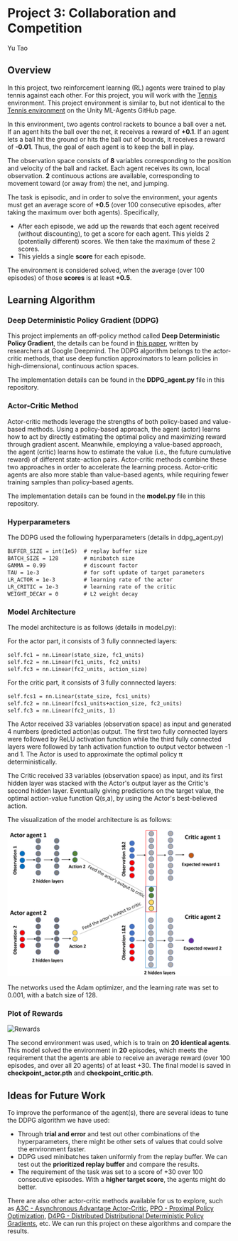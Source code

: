 # Project 3: Collaboration and Competition
Yu Tao

## Overview

In this project, two reinforcement learning (RL) agents were trained to play tennis against each other. For this project, you will work with the [Tennis](https://github.com/Unity-Technologies/ml-agents/blob/master/docs/Learning-Environment-Examples.md#tennis) environment. This project environment is similar to, but not identical to the [Tennis environment](https://github.com/Unity-Technologies/ml-agents/blob/main/docs/Learning-Environment-Examples.md) on the Unity ML-Agents GitHub page.

In this environment, two agents control rackets to bounce a ball over a net. If an agent hits the ball over the net, it receives a reward of **+0.1**.  If an agent lets a ball hit the ground or hits the ball out of bounds, it receives a reward of **-0.01**.  Thus, the goal of each agent is to keep the ball in play.

The observation space consists of **8** variables corresponding to the position and velocity of the ball and racket. Each agent receives its own, local observation. **2** continuous actions are available, corresponding to movement toward (or away from) the net, and jumping. 

The task is episodic, and in order to solve the environment, your agents must get an average score of **+0.5** (over 100 consecutive episodes, after taking the maximum over both agents). Specifically,

- After each episode, we add up the rewards that each agent received (without discounting), to get a score for each agent. This yields 2 (potentially different) scores. We then take the maximum of these 2 scores.
- This yields a single **score** for each episode.

The environment is considered solved, when the average (over 100 episodes) of those **scores** is at least **+0.5**.

## Learning Algorithm

### Deep Deterministic Policy Gradient (DDPG)
This project implements an off-policy method called **Deep Deterministic Policy Gradient**, the details can be found in [this paper](https://arxiv.org/pdf/1509.02971.pdf), written by researchers at Google Deepmind. The DDPG algorithm belongs to the actor-critic methods, that use deep function approximators to learn policies in high-dimensional, continuous action spaces.

The implementation details can be found in the **DDPG_agent.py** file in this repository.

### Actor-Critic Method
Actor-critic methods leverage the strengths of both policy-based and value-based methods. Using a policy-based approach, the agent (actor) learns how to act by directly estimating the optimal policy and maximizing reward through gradient ascent. Meanwhile, employing a value-based approach, the agent (critic) learns how to estimate the value (i.e., the future cumulative reward) of different state-action pairs. Actor-critic methods combine these two approaches in order to accelerate the learning process. Actor-critic agents are also more stable than value-based agents, while requiring fewer training samples than policy-based agents.

The implementation details can be found in the **model.py** file in this repository.

### Hyperparameters

The DDPG used the following hyperparameters (details in ddpg_agent.py)

```
BUFFER_SIZE = int(1e5)  # replay buffer size
BATCH_SIZE = 128        # minibatch size
GAMMA = 0.99            # discount factor
TAU = 1e-3              # for soft update of target parameters
LR_ACTOR = 1e-3         # learning rate of the actor 
LR_CRITIC = 1e-3        # learning rate of the critic
WEIGHT_DECAY = 0        # L2 weight decay
```

### Model Architecture

The model architecture is as follows (details in model.py):

For the actor part, it consists of 3 fully connnected layers:
```
self.fc1 = nn.Linear(state_size, fc1_units)
self.fc2 = nn.Linear(fc1_units, fc2_units)
self.fc3 = nn.Linear(fc2_units, action_size)
```

For the critic part, it consists of 3 fully connnected layers:
```
self.fcs1 = nn.Linear(state_size, fcs1_units)
self.fc2 = nn.Linear(fcs1_units+action_size, fc2_units)
self.fc3 = nn.Linear(fc2_units, 1)
```

The Actor received 33 variables (observation space) as input and generated 4 numbers (predicted action)as output. The first two fully connected layers were followed by ReLU activation function while the third fully connected layers were followed by tanh activation function to output vector between -1 and 1. The Actor is used to approximate the optimal policy π deterministically.

The Critic received 33 variables (observation space) as input, and its first hidden layer was stacked with the Actor's output layer as the Critic's second hidden layer. Eventually giving predictions on the target value, the optimal action-value function Q(s,a), by using the Actor's best-believed action.

The visualization of the model architecture is as follows:

![Model_architecture](./images/Model_architecture.png)

The networks used the Adam optimizer, and the learning rate was set to 0.001, with a batch size of 128.

### Plot of Rewards

![Rewards](./images/Rewards.png)

The second environment was used, which is to train on **20 identical agents**. This model solved the environment in **20** episodes, which meets the requirement that the agents are able to receive an average reward (over 100 episodes, and over all 20 agents) of at least +30. The final model is saved in **checkpoint_actor.pth** and **checkpoint_critic.pth**.

## Ideas for Future Work

To improve the performance of the agent(s), there are several ideas to tune the DDPG algorithm we have used:
- Through **trial and error** and test out other combinations of the hyperparameters, there might be other sets of values that could solve the environment faster.
- DDPG used minibatches taken uniformly from the replay buffer. We can test out the **prioritized replay buffer** and compare the results.
- The requirement of the task was set to a score of +30 over 100 consecutive episodes. With a **higher target score**, the agents might do better.

There are also other actor-critic methods available for us to explore, such as [A3C - Asynchronous Advantage Actor-Critic](https://arxiv.org/abs/1602.01783), [PPO - Proximal Policy Optimization](https://arxiv.org/pdf/1707.06347.pdf), [D4PG - Distributed Distributional Deterministic Policy Gradients](https://arxiv.org/pdf/1804.08617.pdf), etc. We can run this project on these algorithms and compare the results.
